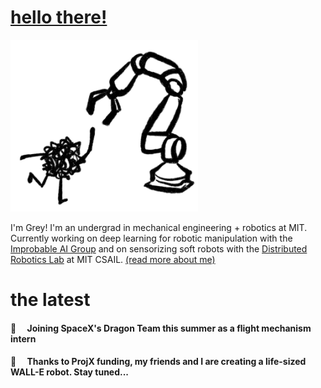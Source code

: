 <link rel="shortcut icon" type="image/x-icon" href="favicon.ico">

# [hello there!](https://www.youtube.com/watch?v=rEq1Z0bjdwc)

<img src='assets/logo.png' alt='headshot' width='300'/>

I'm Grey! I'm an undergrad in mechanical engineering + robotics at MIT. Currently working on deep learning for robotic manipulation with the [Improbable AI Group](https://people.csail.mit.edu/pulkitag/) and on sensorizing soft robots with the [Distributed Robotics Lab](https://www.csail.mit.edu/research/distributed-robotics-laboratory) at MIT CSAIL. [(read more about me)](https://alinasarmiento.github.io/about_me.html)

# the latest

#### 🚀&emsp; Joining SpaceX's Dragon Team this summer as a flight mechanism intern

#### 🔧&emsp; Thanks to ProjX funding, my friends and I are creating a life-sized WALL-E robot. Stay tuned...

